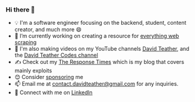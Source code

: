 ### Hi there 👋
- 💡 I'm a software engineer focusing on the backend, student, content creator, and much more 😄
- 🔭 I’m currently working on creating a resource for [everything web scraping](https://github.com/davidteather/everything-web-scraping)
- 🎥 I'm also making videos on my YouTube channels [David Teather](https://www.youtube.com/c/davidteather?sub_confirmation=1), and the [David Teather Codes channel](https://www.youtube.com/c/DavidTeatherCodes?sub_confirmation=1)
- ✍️ Check out my [The Response Times](https://theresponsetimes.com) which is my blog that covers mainly exploits
- 😊 Consider [sponsoring](https://github.com/sponsors/davidteather) me
- 📫 Email me at contact.davidteather@gmail.com for any inquiries.
- 🐧 Connect with me on [LinkedIn](https://www.linkedin.com/in/davidteather/)
